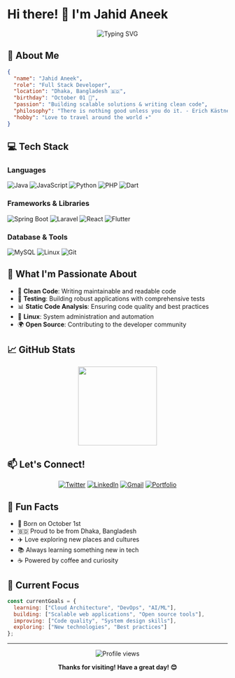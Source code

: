 # Hi there! 👋 I'm Jahid Aneek

<div align="center">
  <img src="https://readme-typing-svg.herokuapp.com?font=Fira+Code&pause=1000&color=2196F3&center=true&vCenter=true&width=435&lines=Full+Stack+Developer;Clean+Code+Enthusiast;Problem+Solver;Travel+Lover" alt="Typing SVG" />
</div>

## 🚀 About Me

```json
{
  "name": "Jahid Aneek",
  "role": "Full Stack Developer",
  "location": "Dhaka, Bangladesh 🇧🇩",
  "birthday": "October 01 🎂",
  "passion": "Building scalable solutions & writing clean code",
  "philosophy": "There is nothing good unless you do it. - Erich Kästner",
  "hobby": "Love to travel around the world ✈️"
}
```

## 💻 Tech Stack

### Languages
![Java](https://img.shields.io/badge/java-%23ED8B00.svg?style=flat-square&logo=openjdk&logoColor=white&labelColor=%23ED8B00&color=%23ED8B00)
![JavaScript](https://img.shields.io/badge/javascript-%23323330.svg?style=flat-square&logo=javascript&logoColor=%23F7DF1E&labelColor=%23323330&color=%23323330)
![Python](https://img.shields.io/badge/python-3670A0?style=flat-square&logo=python&logoColor=ffdd54&labelColor=3670A0&color=3670A0)
![PHP](https://img.shields.io/badge/php-%23777BB4.svg?style=flat-square&logo=php&logoColor=white&labelColor=%23777BB4&color=%23777BB4)
![Dart](https://img.shields.io/badge/dart-%230175C2.svg?style=flat-square&logo=dart&logoColor=white&labelColor=%230175C2&color=%230175C2)

### Frameworks & Libraries
![Spring Boot](https://img.shields.io/badge/Spring%20Boot-6DB33F?style=flat-square&logo=spring&logoColor=white&labelColor=6DB33F&color=6DB33F)
![Laravel](https://img.shields.io/badge/laravel-%23FF2D20.svg?style=flat-square&logo=laravel&logoColor=white&labelColor=%23FF2D20&color=%23FF2D20)
![React](https://img.shields.io/badge/react-%2320232a.svg?style=flat-square&logo=react&logoColor=%2361DAFB&labelColor=%2320232a&color=%2320232a)
![Flutter](https://img.shields.io/badge/Flutter-%2302569B.svg?style=flat-square&logo=Flutter&logoColor=white&labelColor=%2302569B&color=%2302569B)

### Database & Tools
![MySQL](https://img.shields.io/badge/mysql-%234479A1.svg?style=flat-square&logo=mysql&logoColor=white&labelColor=%234479A1&color=%234479A1)
![Linux](https://img.shields.io/badge/Linux-FCC624?style=flat-square&logo=linux&logoColor=black&labelColor=FCC624&color=FCC624)
![Git](https://img.shields.io/badge/git-%23F05033.svg?style=flat-square&logo=git&logoColor=white&labelColor=%23F05033&color=%23F05033)

## 🎯 What I'm Passionate About

- 🧹 **Clean Code**: Writing maintainable and readable code
- 🧪 **Testing**: Building robust applications with comprehensive tests
- 📊 **Static Code Analysis**: Ensuring code quality and best practices
- 🐧 **Linux**: System administration and automation
- 🌍 **Open Source**: Contributing to the developer community

## 📈 GitHub Stats

<div align="center">
  <img height="180em" src="https://github-readme-stats.vercel.app/api?username=YourGitHubUsername&show_icons=true&theme=tokyonight&include_all_commits=true&count_private=true"/>
</div>

## 📫 Let's Connect!

<div align="center">
  
[![Twitter](https://img.shields.io/badge/Twitter-%231DA1F2.svg?style=flat-square&logo=Twitter&logoColor=white&labelColor=%231DA1F2&color=%231DA1F2)](https://x.com/JahidHasan5085)
[![LinkedIn](https://img.shields.io/badge/linkedin-%230077B5.svg?style=flat-square&logo=linkedin&logoColor=white&labelColor=%230077B5&color=%230077B5)](https://www.linkedin.com/in/jahid-onic-576613173/)
[![Gmail](https://img.shields.io/badge/Gmail-D14836?style=flat-square&logo=gmail&logoColor=white&labelColor=D14836&color=D14836)](mailto:jahid.onic162@gmail.com)
[![Portfolio](https://img.shields.io/badge/Portfolio-%23000000.svg?style=flat-square&logo=firefox&logoColor=#FF7139&labelColor=%23000000&color=%23000000)](https://hasananeek.github.io/Portfolio/)

</div>

## 🌟 Fun Facts

- 🎂 Born on October 1st
- 🇧🇩 Proud to be from Dhaka, Bangladesh
- ✈️ Love exploring new places and cultures
- 📚 Always learning something new in tech
- ☕ Powered by coffee and curiosity

## 💭 Current Focus

```javascript
const currentGoals = {
  learning: ["Cloud Architecture", "DevOps", "AI/ML"],
  building: ["Scalable web applications", "Open source tools"],
  improving: ["Code quality", "System design skills"],
  exploring: ["New technologies", "Best practices"]
};
```

---

<div align="center">
  <img src="https://komarev.com/ghpvc/?username=YourGitHubUsername&color=blue&style=for-the-badge" alt="Profile views"/>
  
  **Thanks for visiting! Have a great day! 😊**
</div>
